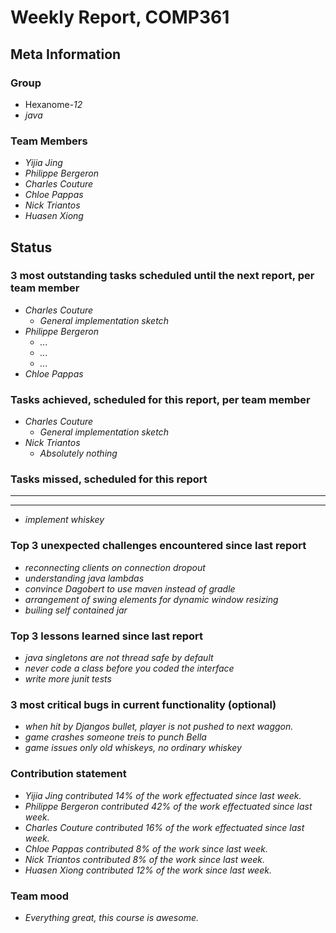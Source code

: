 # Weekly Report, COMP361

## Meta Information

### Group

 * Hexanome-*12*
 * *java*

### Team Members

 * *Yijia Jing*
 * *Philippe Bergeron*
 * *Charles Couture*
 * *Chloe Pappas*
 * *Nick Triantos*
 * *Huasen Xiong*

## Status

### 3 most outstanding tasks scheduled until the next report, per team member

 * *Charles Couture*
   * *General implementation sketch*
 * *Philippe Bergeron*
   * *...*
   * *...*
   * *...*
 * *Chloe Pappas*

### Tasks achieved, scheduled for this report, per team member

 * *Charles Couture*
   * *General implementation sketch*
 * *Nick Triantos*
   * *Absolutely nothing*


### Tasks missed, scheduled for this report

 * **
 * **
 * *implement whiskey*

### Top 3 unexpected challenges encountered since last report

 * *reconnecting clients on connection dropout*
 * *understanding java lambdas*
 * *convince Dagobert to use maven instead of gradle*
 * *arrangement of swing elements for dynamic window resizing*
 * *builing self contained jar*

### Top 3 lessons learned since last report

 * *java singletons are not thread safe by default*
 * *never code a class before you coded the interface*
 * *write more junit tests*

### 3 most critical bugs in current functionality (optional)

 * *when hit by Djangos bullet, player is not pushed to next waggon.*
 * *game crashes someone treis to punch Bella*
 * *game issues only old whiskeys, no ordinary whiskey*

### Contribution statement

 * *Yijia Jing contributed 14% of the work effectuated since last week.*
 * *Philippe Bergeron contributed 42% of the work effectuated since last week.*
 * *Charles Couture contributed 16% of the work effectuated since last week.*
 * *Chloe Pappas contributed 8% of the work since last week.*
 * *Nick Triantos contributed 8% of the work since last week.*
 * *Huasen Xiong contributed 12% of the work since last week.*

### Team mood

 * *Everything great, this course is awesome.*
